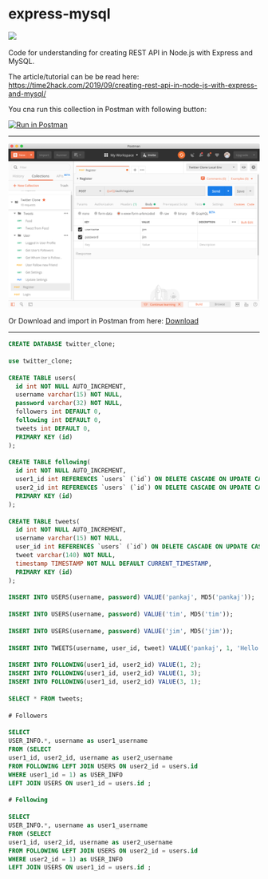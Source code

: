 # express-mysql


![](//res.cloudinary.com/time2hack/image/upload/q_auto:good/creating-rest-api-in-node-js-with-express-and-mysql-social-md.jpg)

Code for understanding for creating REST API in Node.js with Express and MySQL.

The article/tutorial can be be read here: https://time2hack.com/2019/09/creating-rest-api-in-node-js-with-express-and-mysql/

You cna run this collection in Postman with following button:

[![Run in Postman](https://run.pstmn.io/button.svg)](https://app.getpostman.com/run-collection/addfc209f1ab0fc6c873)

----

![](./twitter-clone-postman.png)


Or Download and import in Postman from here: <a href="./Twitter Clone.postman_collection.json" download>Download</a>

-----

```sql
CREATE DATABASE twitter_clone;

use twitter_clone;

CREATE TABLE users(
  id int NOT NULL AUTO_INCREMENT,
  username varchar(15) NOT NULL,
  password varchar(32) NOT NULL,
  followers int DEFAULT 0,
  following int DEFAULT 0,
  tweets int DEFAULT 0,
  PRIMARY KEY (id)
);

CREATE TABLE following(
  id int NOT NULL AUTO_INCREMENT,
  user1_id int REFERENCES `users` (`id`) ON DELETE CASCADE ON UPDATE CASCADE,
  user2_id int REFERENCES `users` (`id`) ON DELETE CASCADE ON UPDATE CASCADE,
  PRIMARY KEY (id)
);

CREATE TABLE tweets(
  id int NOT NULL AUTO_INCREMENT,
  username varchar(15) NOT NULL,
  user_id int REFERENCES `users` (`id`) ON DELETE CASCADE ON UPDATE CASCADE,
  tweet varchar(140) NOT NULL,
  timestamp TIMESTAMP NOT NULL DEFAULT CURRENT_TIMESTAMP,
  PRIMARY KEY (id)
);

INSERT INTO USERS(username, password) VALUE('pankaj', MD5('pankaj'));

INSERT INTO USERS(username, password) VALUE('tim', MD5('tim'));

INSERT INTO USERS(username, password) VALUE('jim', MD5('jim'));

INSERT INTO TWEETS(username, user_id, tweet) VALUE('pankaj', 1, 'Hello World Again!');

INSERT INTO FOLLOWING(user1_id, user2_id) VALUE(1, 2);
INSERT INTO FOLLOWING(user1_id, user2_id) VALUE(1, 3);
INSERT INTO FOLLOWING(user1_id, user2_id) VALUE(3, 1);

SELECT * FROM tweets;

# Followers

SELECT
USER_INFO.*, username as user1_username
FROM (SELECT 
user1_id, user2_id, username as user2_username
FROM FOLLOWING LEFT JOIN USERS ON user2_id = users.id
WHERE user1_id = 1) as USER_INFO
LEFT JOIN USERS ON user1_id = users.id ;

# Following

SELECT
USER_INFO.*, username as user1_username
FROM (SELECT 
user1_id, user2_id, username as user2_username
FROM FOLLOWING LEFT JOIN USERS ON user2_id = users.id
WHERE user2_id = 1) as USER_INFO
LEFT JOIN USERS ON user1_id = users.id ;
```
